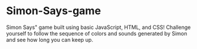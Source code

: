 # Simon-Says-game
Simon Says" game built using basic JavaScript, HTML, and CSS! Challenge yourself to follow the sequence of colors and sounds generated by Simon and see how long you can keep up.

